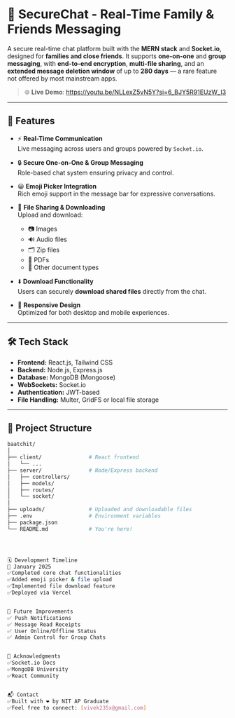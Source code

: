 # 💬 SecureChat - Real-Time Family & Friends Messaging

A secure real-time chat platform built with the **MERN stack** and **Socket.io**, designed for **families and close friends**. It supports **one-on-one** and **group messaging**, with **end-to-end encryption**, **multi-file sharing**, and an **extended message deletion window** of up to **280 days** — a rare feature not offered by most mainstream apps.

> 🌐 **Live Demo**: https://youtu.be/NLLexZ5vN5Y?si=6_BJY5R91EUzW_I3

---

## 🚀 Features

- ⚡ **Real-Time Communication**  
  Live messaging across users and groups powered by `Socket.io`.

- 🔒 **Secure One-on-One & Group Messaging**  
  Role-based chat system ensuring privacy and control.

- 😀 **Emoji Picker Integration**  
  Rich emoji support in the message bar for expressive conversations.

- 📎 **File Sharing & Downloading**  
  Upload and download:
  - 📷 Images
  - 🔊 Audio files
  - 🗂️ Zip files
  - 📄 PDFs
  - 📌 Other document types

- ⬇️ **Download Functionality**  
  Users can securely **download shared files** directly from the chat.

- 📱 **Responsive Design**  
  Optimized for both desktop and mobile experiences.

---

## 🛠️ Tech Stack

- **Frontend:** React.js, Tailwind CSS  
- **Backend:** Node.js, Express.js  
- **Database:** MongoDB (Mongoose)  
- **WebSockets:** Socket.io  
- **Authentication:** JWT-based  
- **File Handling:** Multer, GridFS or local file storage  

---

## 📁 Project Structure

```bash
baatchit/
│
├── client/               # React frontend
│   └── ...
├── server/               # Node/Express backend
│   ├── controllers/
│   ├── models/
│   ├── routes/
│   └── socket/
│
├── uploads/              # Uploaded and downloadable files
├── .env                  # Environment variables
├── package.json
└── README.md             # You're here!




🗓️ Development Timeline
📅 January 2025
✅Completed core chat functionalities
✅Added emoji picker & file upload
✅Implemented file download feature
✅Deployed via Vercel


🧠 Future Improvements
✅ Push Notifications
✅ Message Read Receipts
✅ User Online/Offline Status
✅ Admin Control for Group Chats


🙌 Acknowledgments
✅Socket.io Docs
✅MongoDB University
✅React Community


📬 Contact
✅Built with ❤️ by NIT AP Graduate
✅Feel free to connect: [vivek235x@gmail.com]

